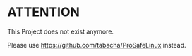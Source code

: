 ATTENTION
=======
This Project does not exist anymore. 

Please use https://github.com/tabacha/ProSafeLinux instead.
